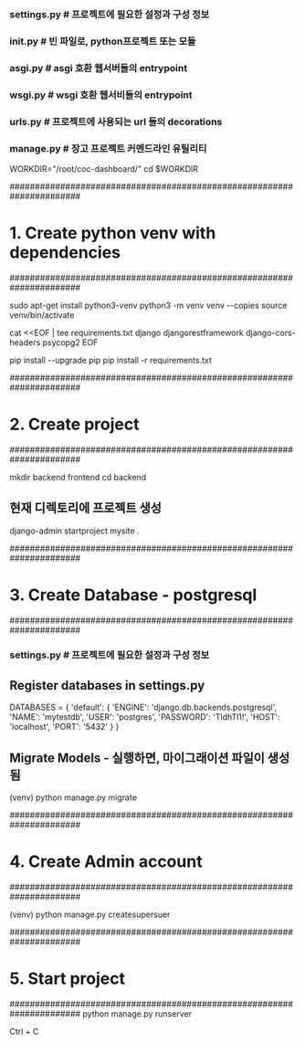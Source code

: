 ### settings.py # 프로젝트에 필요한 설정과 구성 정보
### __init__.py # 빈 파일로, python프로젝트 또는 모듈
### asgi.py     # asgi 호환 웹서버들의 entrypoint
### wsgi.py     # wsgi 호환 웹서비들의 entrypoint
### urls.py     # 프로젝트에 사용되는 url 들의 decorations
### manage.py   # 장고 프로젝트 커멘드라인 유틸리티

WORKDIR="/root/coc-dashboard/"
cd $WORKDIR

######################################################################
# 1. Create python venv with dependencies
######################################################################

sudo apt-get install python3-venv
python3 -m venv venv --copies
source venv/bin/activate

cat <<EOF | tee requirements.txt
django
djangorestframework
django-cors-headers
psycopg2
EOF

pip install --upgrade pip
pip install -r requirements.txt 


######################################################################
# 2. Create project
######################################################################

mkdir backend frontend
cd backend

## 현재 디렉토리에 프로젝트 생성
django-admin startproject mysite .


######################################################################
# 3. Create Database - postgresql
######################################################################

### settings.py # 프로젝트에 필요한 설정과 구성 정보

## Register databases in settings.py
DATABASES = {
    'default': {
        'ENGINE': 'django.db.backends.postgresql',
        'NAME': 'mytestdb',
        'USER': 'postgres',
        'PASSWORD': 'TldhTl1!',
        'HOST': 'localhost',
        'PORT': '5432'
    }
}

## Migrate Models - 실행하면, 마이그래이션 파일이 생성 됨
(venv) python manage.py migrate

<!-- Operations to perform:
  Apply all migrations: EmployeeApp, admin, auth, contenttypes, sessions
Running migrations:
  Applying EmployeeApp.0001_initial... OK
  Applying contenttypes.0001_initial... OK
  Applying auth.0001_initial... OK
  Applying admin.0001_initial... OK
  Applying admin.0002_logentry_remove_auto_add... OK
  Applying admin.0003_logentry_add_action_flag_choices... OK
  Applying contenttypes.0002_remove_content_type_name... OK
  Applying auth.0002_alter_permission_name_max_length... OK
  Applying auth.0003_alter_user_email_max_length... OK
  Applying auth.0004_alter_user_username_opts... OK
  Applying auth.0005_alter_user_last_login_null... OK
  Applying auth.0006_require_contenttypes_0002... OK
  Applying auth.0007_alter_validators_add_error_messages... OK
  Applying auth.0008_alter_user_username_max_length... OK
  Applying auth.0009_alter_user_last_name_max_length... OK
  Applying auth.0010_alter_group_name_max_length... OK
  Applying auth.0011_update_proxy_permissions... OK
  Applying auth.0012_alter_user_first_name_max_length... OK
  Applying sessions.0001_initial... OK -->


######################################################################
# 4. Create Admin account
######################################################################

(venv) python manage.py createsupersuer

<!-- Username (leave blank to use 'root'): admin
Email address: inhwan.jung@gmail.com
Password: 
Password (again): 
This password is too short. It must contain at least 8 characters.
Bypass password validation and create user anyway? [y/N]: y
Superuser created successfully. -->


######################################################################
# 5. Start project
######################################################################
python manage.py runserver

Ctrl + C